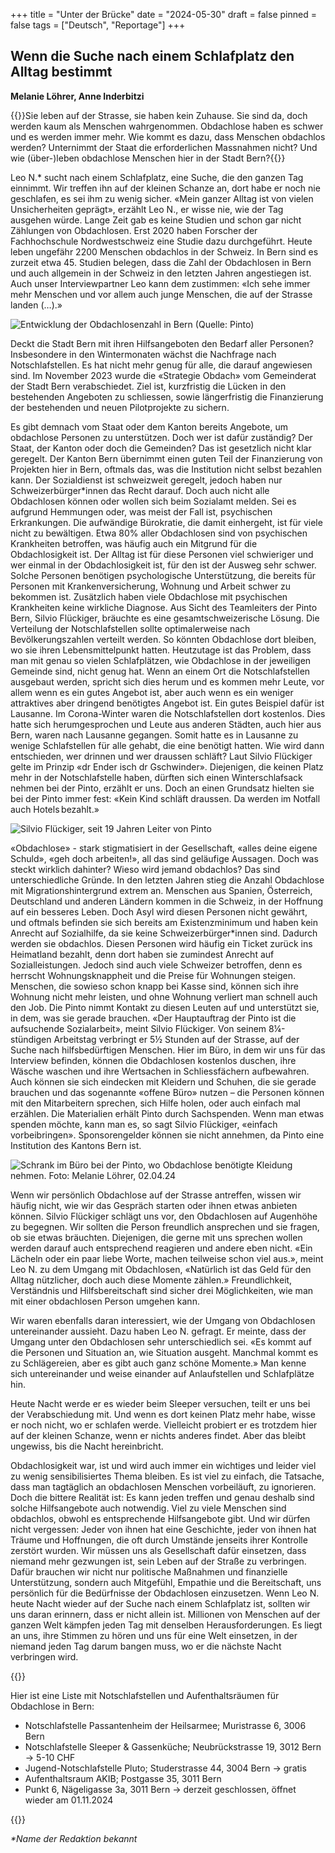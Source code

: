 +++
title = "Unter der Brücke"
date = "2024-05-30"
draft = false
pinned = false
tags = ["Deutsch", "Reportage"]
+++
## Wenn die Suche nach einem Schlafplatz den Alltag bestimmt

**Melanie Löhrer, Anne Inderbitzi** 

{{<lead>}}Sie leben auf der Strasse, sie haben kein Zuhause. Sie sind da, doch werden kaum als Menschen wahrgenommen. Obdachlose haben es schwer und es werden immer mehr. Wie kommt es dazu, dass Menschen obdachlos werden? Unternimmt der Staat die erforderlichen Massnahmen nicht? Und wie (über-)leben obdachlose Menschen hier in der Stadt Bern?{{</lead>}}

Leo N.* sucht nach einem Schlafplatz, eine Suche, die den ganzen Tag einnimmt. Wir treffen ihn auf der kleinen Schanze an, dort habe er noch nie geschlafen, es sei ihm zu wenig sicher. «Mein ganzer Alltag ist von vielen Unsicherheiten geprägt», erzählt Leo N., er wisse nie, wie der Tag ausgehen würde. Lange Zeit gab es keine Studien und schon gar nicht Zählungen von Obdachlosen. Erst 2020 haben Forscher der Fachhochschule Nordwestschweiz eine Studie dazu durchgeführt. Heute leben ungefähr 2200 Menschen obdachlos in der Schweiz. In Bern sind es zurzeit etwa 45. Studien belegen, dass die Zahl der Obdachlosen in Bern und auch allgemein in der Schweiz in den letzten Jahren angestiegen ist. Auch unser Interviewpartner Leo kann dem zustimmen: «Ich sehe immer mehr Menschen und vor allem auch junge Menschen, die auf der Strasse landen (…).» 

![Entwicklung der Obdachlosenzahl in Bern (Quelle: Pinto)](bild-statistik.png)

Deckt die Stadt Bern mit ihren Hilfsangeboten den Bedarf aller Personen? Insbesondere in den Wintermonaten wächst die Nachfrage nach Notschlafstellen. Es hat nicht mehr genug für alle, die darauf angewiesen sind. Im November 2023 wurde die «Strategie Obdach» vom Gemeinderat der Stadt Bern verabschiedet.  Ziel ist, kurzfristig die Lücken in den bestehenden Angeboten zu schliessen, sowie längerfristig die Finanzierung der bestehenden und neuen Pilotprojekte zu sichern.  

Es gibt demnach vom Staat oder dem Kanton bereits Angebote, um obdachlose Personen zu unterstützen. Doch wer ist dafür zuständig? Der Staat, der Kanton oder doch die Gemeinden? Das ist gesetzlich nicht klar geregelt. Der Kanton Bern übernimmt einen guten Teil der Finanzierung von Projekten hier in Bern, oftmals das, was die Institution nicht selbst bezahlen kann. Der Sozialdienst ist schweizweit geregelt, jedoch haben nur Schweizerbürger*innen das Recht darauf. Doch auch nicht alle Obdachlosen können oder wollen sich beim Sozialamt melden. Sei es aufgrund Hemmungen oder, was meist der Fall ist, psychischen Erkrankungen. Die aufwändige Bürokratie, die damit einhergeht, ist für viele nicht zu bewältigen. Etwa 80% aller Obdachlosen sind von psychischen Krankheiten betroffen, was häufig auch ein Mitgrund für die Obdachlosigkeit ist. Der Alltag ist für diese Personen viel schwieriger und wer einmal in der Obdachlosigkeit ist, für den ist der Ausweg sehr schwer. Solche Personen benötigen psychologische Unterstützung, die bereits für Personen mit Krankenversicherung, Wohnung und Arbeit schwer zu bekommen ist. Zusätzlich haben viele Obdachlose mit psychischen Krankheiten keine wirkliche Diagnose. Aus Sicht des Teamleiters der Pinto Bern, Silvio Flückiger, bräuchte es eine gesamtschweizerische Lösung. Die Verteilung der Notschlafstellen sollte optimalerweise nach Bevölkerungszahlen verteilt werden. So könnten Obdachlose dort bleiben, wo sie ihren Lebensmittelpunkt hatten. Heutzutage ist das Problem, dass man mit genau so vielen Schlafplätzen, wie Obdachlose in der jeweiligen Gemeinde sind, nicht genug hat. Wenn an einem Ort die Notschlafstellen ausgebaut werden, spricht sich dies herum und es kommen mehr Leute, vor allem wenn es ein gutes Angebot ist, aber auch wenn es ein weniger attraktives aber dringend benötigtes Angebot ist. Ein gutes Beispiel dafür ist Lausanne. Im Corona-Winter waren die Notschlafstellen dort kostenlos. Dies hatte sich herumgesprochen und Leute aus anderen Städten, auch hier aus Bern, waren nach Lausanne gegangen. Somit hatte es in Lausanne zu wenige Schlafstellen für alle gehabt, die eine benötigt hatten. Wie wird dann entschieden, wer drinnen und wer draussen schläft? Laut Silvio Flückiger gelte im Prinzip «dr Ender isch dr Gschwinder». Diejenigen, die keinen Platz mehr in der Notschlafstelle haben, dürften sich einen Winterschlafsack nehmen bei der Pinto, erzählt er uns. Doch an einen Grundsatz hielten sie bei der Pinto immer fest: «Kein Kind schläft draussen. Da werden im Notfall auch Hotels bezahlt.»  

![Silvio Flückiger, seit 19 Jahren Leiter von Pinto](bild-vom-silvio.png)

«Obdachlose» - stark stigmatisiert in der Gesellschaft, «alles deine eigene Schuld», «geh doch arbeiten!», all das sind geläufige Aussagen. Doch was steckt wirklich dahinter? Wieso wird jemand obdachlos? Das sind unterschiedliche Gründe. In den letzten Jahren stieg die Anzahl Obdachlose mit Migrationshintergrund extrem an. Menschen aus Spanien, Österreich, Deutschland und anderen Ländern kommen in die Schweiz, in der Hoffnung auf ein besseres Leben. Doch Asyl wird diesen Personen nicht gewährt, und oftmals befinden sie sich bereits am Existenzminimum und haben kein Anrecht auf Sozialhilfe, da sie keine Schweizerbürger*innen sind. Dadurch werden sie obdachlos. Diesen Personen wird häufig ein Ticket zurück ins Heimatland bezahlt, denn dort haben sie zumindest Anrecht auf Sozialleistungen. Jedoch sind auch viele Schweizer betroffen, denn es herrscht Wohnungsknappheit und die Preise für Wohnungen steigen. Menschen, die sowieso schon knapp bei Kasse sind, können sich ihre Wohnung nicht mehr leisten, und ohne Wohnung verliert man schnell auch den Job. Die Pinto nimmt Kontakt zu diesen Leuten auf und unterstützt sie, in dem, was sie gerade brauchen. «Der Hauptauftrag der Pinto ist die aufsuchende Sozialarbeit», meint Silvio Flückiger. Von seinem 8¼-stündigen Arbeitstag verbringt er 5½ Stunden auf der Strasse, auf der Suche nach hilfsbedürftigen Menschen. Hier im Büro, in dem wir uns für das Interview befinden, können die Obdachlosen kostenlos duschen, ihre Wäsche waschen und ihre Wertsachen in Schliessfächern aufbewahren. Auch können sie sich eindecken mit Kleidern und Schuhen, die sie gerade brauchen und das sogenannte «offene Büro» nutzen – die Personen können mit den Mitarbeitern sprechen, sich Hilfe holen, oder auch einfach mal erzählen. Die Materialien erhält Pinto durch Sachspenden. Wenn man etwas spenden möchte, kann man es, so sagt Silvio Flückiger, «einfach vorbeibringen». Sponsorengelder können sie nicht annehmen, da Pinto eine Institution des Kantons Bern ist.  

![Schrank im Büro bei der Pinto, wo Obdachlose benötigte Kleidung nehmen. Foto: Melanie Löhrer, 02.04.24](foto-schrank-pinto-1-.jpg)

Wenn wir persönlich Obdachlose auf der Strasse antreffen, wissen wir häufig nicht, wie wir das Gespräch starten oder ihnen etwas anbieten können. Silvio Flückiger schlägt uns vor, den Obdachlosen auf Augenhöhe zu begegnen. Wir sollten die Person freundlich ansprechen und sie fragen, ob sie etwas bräuchten. Diejenigen, die gerne mit uns sprechen wollen werden darauf auch entsprechend reagieren und andere eben nicht. «Ein Lächeln oder ein paar liebe Worte, machen teilweise schon viel aus.», meint Leo N. zu dem Umgang mit Obdachlosen, «Natürlich ist das Geld für den Alltag nützlicher, doch auch diese Momente zählen.» Freundlichkeit, Verständnis und Hilfsbereitschaft sind sicher drei Möglichkeiten, wie man mit einer obdachlosen Person umgehen kann.  

Wir waren ebenfalls daran interessiert, wie der Umgang von Obdachlosen untereinander aussieht. Dazu haben Leo N. gefragt. Er meinte, dass der Umgang unter den Obdachlosen sehr unterschiedlich sei. «Es kommt auf die Personen und Situation an, wie Situation ausgeht. Manchmal kommt es zu Schlägereien, aber es gibt auch ganz schöne Momente.» Man kenne sich untereinander und weise einander auf Anlaufstellen und Schlafplätze hin. 

Heute Nacht werde er es wieder beim Sleeper versuchen, teilt er uns bei der Verabschiedung mit. Und wenn es dort keinen Platz mehr habe, wisse er noch nicht, wo er schlafen werde. Vielleicht probiert er es trotzdem hier auf der kleinen Schanze, wenn er nichts anderes findet. Aber das bleibt ungewiss, bis die Nacht hereinbricht.  

Obdachlosigkeit war, ist und wird auch immer ein wichtiges und leider viel zu wenig sensibilisiertes Thema bleiben. Es ist viel zu einfach, die Tatsache, dass man tagtäglich an obdachlosen Menschen vorbeiläuft, zu ignorieren. Doch die bittere Realität ist: Es kann jeden treffen und genau deshalb sind solche Hilfsangebote auch notwendig. Viel zu viele Menschen sind obdachlos, obwohl es entsprechende Hilfsangebote gibt. Und wir dürfen nicht vergessen: Jeder von ihnen hat eine Geschichte, jeder von ihnen hat Träume und Hoffnungen, die oft durch Umstände jenseits ihrer Kontrolle zerstört wurden. Wir müssen uns als Gesellschaft dafür einsetzen, dass niemand mehr gezwungen ist, sein Leben auf der Straße zu verbringen. Dafür brauchen wir nicht nur politische Maßnahmen und finanzielle Unterstützung, sondern auch Mitgefühl, Empathie und die Bereitschaft, uns persönlich für die Bedürfnisse der Obdachlosen einzusetzen. Wenn Leo N. heute Nacht wieder auf der Suche nach einem Schlafplatz ist, sollten wir uns daran erinnern, dass er nicht allein ist. Millionen von Menschen auf der ganzen Welt kämpfen jeden Tag mit denselben Herausforderungen. Es liegt an uns, ihre Stimmen zu hören und uns für eine Welt einsetzen, in der niemand jeden Tag darum bangen muss, wo er die nächste Nacht verbringen wird.  

{{<box>}}

Hier ist eine Liste mit Notschlafstellen und Aufenthaltsräumen für Obdachlose in Bern:

* Notschlafstelle Passantenheim der Heilsarmee; Muristrasse 6, 3006 Bern
* Notschlafstelle Sleeper & Gassenküche; Neubrückstrasse 19, 3012 Bern -> 5-10 CHF
* Jugend-Notschlafstelle Pluto; Studerstrasse 44, 3004 Bern -> gratis
* Aufenthaltsraum AKIB; Postgasse 35, 3011 Bern
* Punkt 6, Nägeligasse 3a, 3011 Bern -> derzeit geschlossen, öffnet wieder am 01.11.2024 

{{</box>}}

*\*Name der Redaktion bekannt*